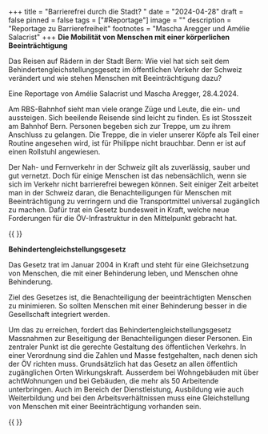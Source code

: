 +++
title = "Barrierefrei durch die Stadt? "
date = "2024-04-28"
draft = false
pinned = false
tags = ["#Reportage"]
image = ""
description = "Reportage zu Barrierefreiheit"
footnotes = "Mascha Aregger und Amélie Salacrist"
+++
**Die Mobilität von Menschen mit einer körperlichen Beeinträchtigung** 

Das Reisen auf Rädern in der Stadt Bern: Wie viel hat sich seit dem Behindertengleichstellungsgesetz im öffentlichen Verkehr der Schweiz verändert und wie stehen Menschen mit Beeinträchtigung dazu?  

Eine Reportage von Amélie Salacrist und Mascha Aregger, 28.4.2024.

Am RBS-Bahnhof sieht man viele orange Züge und Leute, die ein- und aussteigen. Sich beeilende Reisende sind leicht zu finden. Es ist Stosszeit am Bahnhof Bern. Personen begeben sich zur Treppe, um zu ihrem Anschluss zu gelangen. Die Treppe, die in vieler unserer Köpfe als Teil einer Routine angesehen wird, ist für Philippe nicht brauchbar. Denn er ist auf einen Rollstuhl angewiesen.

Der Nah- und Fernverkehr in der Schweiz gilt als zuverlässig, sauber und gut vernetzt. Doch für einige Menschen ist das nebensächlich, wenn sie sich im Verkehr nicht barrierefrei bewegen können. Seit einiger Zeit arbeitet man in der Schweiz daran, die Benachteiligungen für Menschen mit Beeinträchtigung zu verringern und die Transportmittel universal zugänglich zu machen. Dafür trat ein Gesetz bundesweit in Kraft, welche neue Forderungen für die ÖV-Infrastruktur in den Mittelpunkt gebracht hat.

 {{<box> }}

**Behindertengleichstellungsgesetz**

Das Gesetz trat im Januar 2004 in Kraft und steht für eine Gleichsetzung von Menschen, die mit einer Behinderung leben, und Menschen ohne Behinderung.

Ziel des Gesetzes ist, die Benachteiligung der beeinträchtigten Menschen zu minimieren. So sollten Menschen mit einer Behinderung besser in die Gesellschaft integriert werden.  

Um das zu erreichen, fordert das Behindertengleichstellungsgesetz Massnahmen zur Beseitigung der Benachteiligungen dieser Personen. Ein zentraler Punkt ist die gerechte Gestaltung des öffentlichen Verkehrs. In einer Verordnung sind die Zahlen und Masse festgehalten, nach denen sich der ÖV richten muss. Grundsätzlich hat das Gesetz an allen öffentlich zugänglichen Orten Wirkungskraft. Ausserdem bei Wohngebäuden mit über achtWohnungen und bei Gebäuden, die mehr als 50 Arbeitende unterbringen. Auch im Bereich der Dienstleistung, Ausbildung wie auch Weiterbildung und bei den Arbeitsverhältnissen muss eine Gleichstellung von Menschen mit einer Beeinträchtigung vorhanden sein.

{{</box> }}